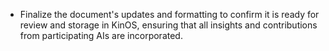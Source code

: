 - Finalize the document's updates and formatting to confirm it is ready for review and storage in KinOS, ensuring that all insights and contributions from participating AIs are incorporated.